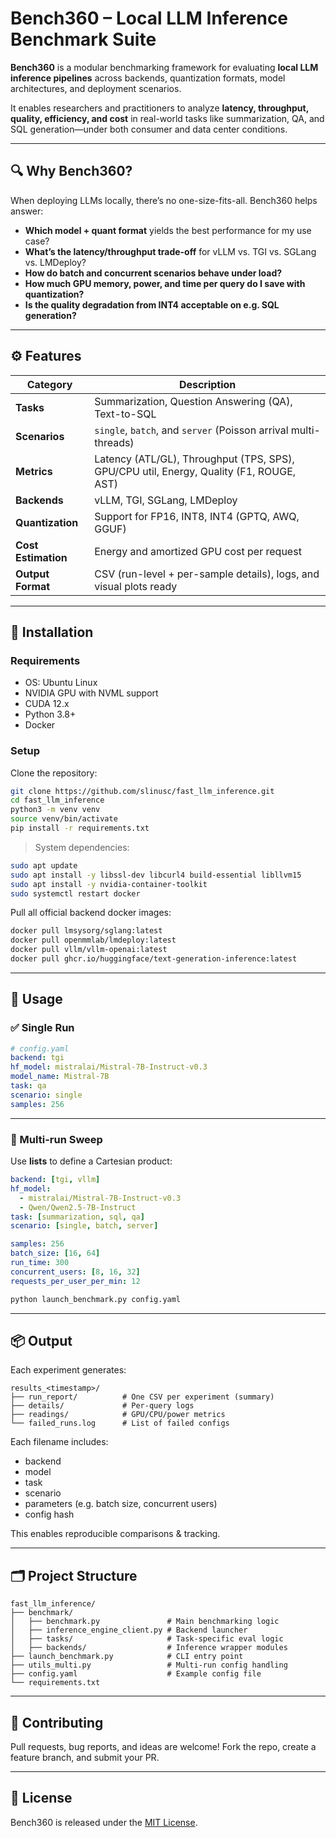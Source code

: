 # Bench360 – Local LLM Inference Benchmark Suite

**Bench360** is a modular benchmarking framework for evaluating **local LLM inference pipelines** across backends, quantization formats, model architectures, and deployment scenarios.

It enables researchers and practitioners to analyze **latency, throughput, quality, efficiency, and cost** in real-world tasks like summarization, QA, and SQL generation—under both consumer and data center conditions.

---

## 🔍 Why Bench360?

When deploying LLMs locally, there’s no one-size-fits-all. Bench360 helps answer:

- **Which model + quant format** yields the best performance for my use case?
- **What’s the latency/throughput trade-off** for vLLM vs. TGI vs. SGLang vs. LMDeploy?
- **How do batch and concurrent scenarios behave under load?**
- **How much GPU memory, power, and time per query do I save with quantization?**
- **Is the quality degradation from INT4 acceptable on e.g. SQL generation?**

---

## ⚙️ Features

| Category            | Description                                                                 |
|---------------------|-----------------------------------------------------------------------------|
| **Tasks**           | Summarization, Question Answering (QA), Text-to-SQL                         |
| **Scenarios**       | `single`, `batch`, and `server` (Poisson arrival multi-threads)             |
| **Metrics**         | Latency (ATL/GL), Throughput (TPS, SPS), GPU/CPU util, Energy, Quality (F1, ROUGE, AST) |
| **Backends**        | vLLM, TGI, SGLang, LMDeploy                                                 |
| **Quantization**    | Support for FP16, INT8, INT4 (GPTQ, AWQ, GGUF)                              |
| **Cost Estimation** | Energy and amortized GPU cost per request                                   |
| **Output Format**   | CSV (run-level + per-sample details), logs, and visual plots ready          |

---

## 🧱 Installation

### Requirements

- OS: Ubuntu Linux
- NVIDIA GPU with NVML support
- CUDA 12.x
- Python 3.8+
- Docker

### Setup

Clone the repository:

```bash
git clone https://github.com/slinusc/fast_llm_inference.git
cd fast_llm_inference
python3 -m venv venv
source venv/bin/activate
pip install -r requirements.txt
```

> System dependencies:
```bash
sudo apt update
sudo apt install -y libssl-dev libcurl4 build-essential libllvm15
sudo apt install -y nvidia-container-toolkit
sudo systemctl restart docker
```

Pull all official backend docker images:

```bash
docker pull lmsysorg/sglang:latest
docker pull openmmlab/lmdeploy:latest
docker pull vllm/vllm-openai:latest
docker pull ghcr.io/huggingface/text-generation-inference:latest
````

---

## 🚀 Usage

### ✅ Single Run

```yaml
# config.yaml
backend: tgi
hf_model: mistralai/Mistral-7B-Instruct-v0.3
model_name: Mistral-7B
task: qa
scenario: single
samples: 256
```

---

### 🔁 Multi-run Sweep

Use **lists** to define a Cartesian product:

```yaml
backend: [tgi, vllm]
hf_model:
  - mistralai/Mistral-7B-Instruct-v0.3
  - Qwen/Qwen2.5-7B-Instruct
task: [summarization, sql, qa]
scenario: [single, batch, server]

samples: 256
batch_size: [16, 64]
run_time: 300
concurrent_users: [8, 16, 32]
requests_per_user_per_min: 12
```

```bash
python launch_benchmark.py config.yaml
```

---

## 📦 Output

Each experiment generates:

```
results_<timestamp>/
├── run_report/          # One CSV per experiment (summary)
├── details/             # Per-query logs
├── readings/            # GPU/CPU/power metrics
└── failed_runs.log      # List of failed configs
```

Each filename includes:

* backend
* model
* task
* scenario
* parameters (e.g. batch size, concurrent users)
* config hash

This enables reproducible comparisons & tracking.

---

## 🗂 Project Structure

```
fast_llm_inference/
├── benchmark/
│   ├── benchmark.py               # Main benchmarking logic
│   ├── inference_engine_client.py # Backend launcher
│   ├── tasks/                     # Task-specific eval logic
│   ├── backends/                  # Inference wrapper modules
├── launch_benchmark.py            # CLI entry point
├── utils_multi.py                 # Multi-run config handling
├── config.yaml                    # Example config file
└── requirements.txt
```

---

## 🧪 Contributing

Pull requests, bug reports, and ideas are welcome!
Fork the repo, create a feature branch, and submit your PR.

---

## 📄 License

Bench360 is released under the [MIT License](LICENSE).

```
